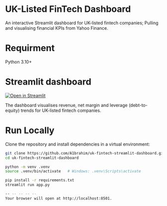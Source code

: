 # UK-Listed FinTech Dashboard 
An interactive Streamlit dashboard for UK-listed fintech companies; 
Pulling and visualising financial KPIs from Yahoo Finance.

# Requirment
Python 3.10+  

# Streamlit dashboard
[![Open in Streamlit](https://static.streamlit.io/badges/streamlit_badge_black_white.svg)](https://uk-fintech-app-dashboard.streamlit.app/)

The dashboard visualises revenue, net margin and leverage (debt-to-equity) trends for UK-listed fintech companies.

# Run Locally
Clone the repository and install dependencies in a virtual environment:

```bash
git clone https://github.com/A1brahim/uk-fintech-streamlit-dashboard.git
cd uk-fintech-streamlit-dashboard

python -m venv .venv
source .venv/bin/activate   # Windows: .venv\Scripts\activate

pip install -r requirements.txt
streamlit run app.py

-- -- -- -- -- 
Your browser will open at http://localhost:8501.
